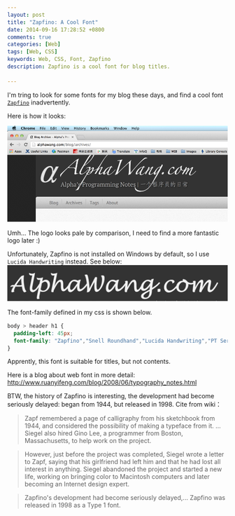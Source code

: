 ```yaml
---
layout: post
title: "Zapfino: A Cool Font"
date: 2014-09-16 17:28:52 +0800
comments: true
categories: [Web]
tags: [Web, CSS] 
keywords: Web, CSS, Font, Zapfino
description: Zapfino is a cool font for blog titles.
 
---
```

I'm tring to look for some fonts for my blog these days, and find a cool font [`Zapfino`][wiki] inadvertently.  
  
  
Here is how it looks:   
  
[wiki]: http://en.wikipedia.org/wiki/Zapfino   
![zapfino icon](/images/post/2014/09/font-Zapfino.png)  

<!--more-->  
Umh... The logo looks pale by comparison, I need to find a more fantastic logo later :)   

Unfortunately, Zapfino is not installed on Windows by default, so I use `Lucida Handwriting` instead. See below:  
![lucida icon](/images/post/2014/09/font-LucidaHandwriting.png)   

The font-family defined in my css is shown below.  
```css css
body > header h1 {   
  padding-left: 45px;   
  font-family: "Zapfino","Snell Roundhand","Lucida Handwriting","PT Serif","Georgia","Helvetica Neue",Arial,serif;
}  
```  

Apprently, this font is suitable for titles, but not contents.   

Here is a blog about web font in more detail: http://www.ruanyifeng.com/blog/2008/06/typography_notes.html    
  
BTW, the history of Zapfino is interesting, the development had become seriously delayed: began from 1944, but released in 1998. Cite from wiki：  
> Zapf remembered a page of calligraphy from his sketchbook from 1944, and considered the possibility of making a typeface from it. ... Siegel also hired Gino Lee, a programmer from Boston, Massachusetts, to help work on the project.

>However, just before the project was completed, Siegel wrote a letter to Zapf, saying that his girlfriend had left him and that he had lost all interest in anything. Siegel abandoned the project and started a new life, working on bringing color to Macintosh computers and later becoming an Internet design expert.

>Zapfino's development had become seriously delayed,... Zapfino was released in 1998 as a Type 1 font.   

<!--Google Adsense-->
<p class="meta" style="text-align:center">
	<!-- 789*90 -->
	<script async src="//pagead2.googlesyndication.com/pagead/js/adsbygoogle.js"></script>
	<ins class="adsbygoogle"
	     style="display:inline-block;width:789px;height:90px"
	     data-ad-client="ca-pub-6393503301700908"
	     data-ad-slot="7806666870"></ins>
	<script>
	(adsbygoogle = window.adsbygoogle || []).push({});
	</script>
</p>